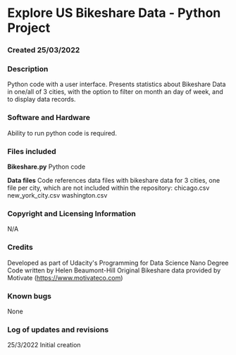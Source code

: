 # Explore US Bikeshare Data - Python Project

### Created 25/03/2022

### Description
Python code with a user interface. Presents statistics about Bikeshare Data in one/all of 3 cities, with the option to filter on month an day of week, and to display data records.

### Software and Hardware
Ability to run python code is required.

### Files included
**Bikeshare.py**
Python code

**Data files**
Code references data files with bikeshare data for 3 cities, one file per city, which are not included within the repository:
chicago.csv
new_york_city.csv
washington.csv

### Copyright and Licensing Information
N/A

### Credits
Developed as part of Udacity's Programming for Data Science Nano Degree
Code written by Helen Beaumont-Hill
Original Bikeshare data provided by Motivate (https://www.motivateco.com)

### Known bugs
None

### Log of updates and revisions
25/3/2022 Initial creation

